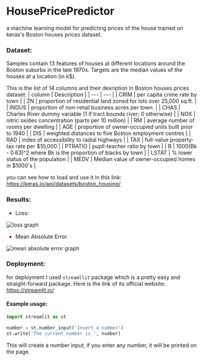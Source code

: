 # HousePricePredictor
a machine learning model for predicting prices of the house trained on keras's Boston houses prices dataset.

### Dataset:
Samples contain 13 features of houses at different locations around the Boston suburbs in the late 1970s. Targets are the median values of the houses at a location (in k$).

This is the list of 14 columns and their dexription in Boston houses prices dataset:
| column | Description |
| --- | --- |
| CRIM | per capita crime rate by town |
| ZN | proportion of residential land zoned for lots over 25,000 sq.ft. |
| INDUS | proportion of non-retail business acres per town. |
| CHAS | Charles River dummy variable (1 if tract bounds river; 0 otherwise) |
| NOX | nitric oxides concentration (parts per 10 million) |
| RM | average number of rooms per dwelling |
| AGE | proportion of owner-occupied units built prior to 1940 |
| DIS | weighted distances to five Boston employment centres |
| RAD | index of accessibility to radial highways |
| TAX | full-value property-tax rate per $10,000 |
| PTRATIO | pupil-teacher ratio by town |
| B | 1000(Bk - 0.63)^2 where Bk is the proportion of blacks by town |
| LSTAT | % lower status of the population |
| MEDV | Median value of owner-occupied homes in $1000's |

you can see how to load and use it in this link:
https://keras.io/api/datasets/boston_housing/

### Results:
- Loss:
<img src="../loss.png" alt="loss graph">

- Mean Absolute Error
<img src="../mae.png" alt="mean absolute error graph">

### Deployment:
for deployment I used `streamllit` package which is a pretty easy and straight-forward package. Here is the link of its official website:
https://streamlit.io/

#### Example usage:
```python
import streamlit as st

number = st.number_input('Insert a number')
st.write('The current number is ', number)

```
This will create a number input, if you enter any number, it will be printed on the page.
